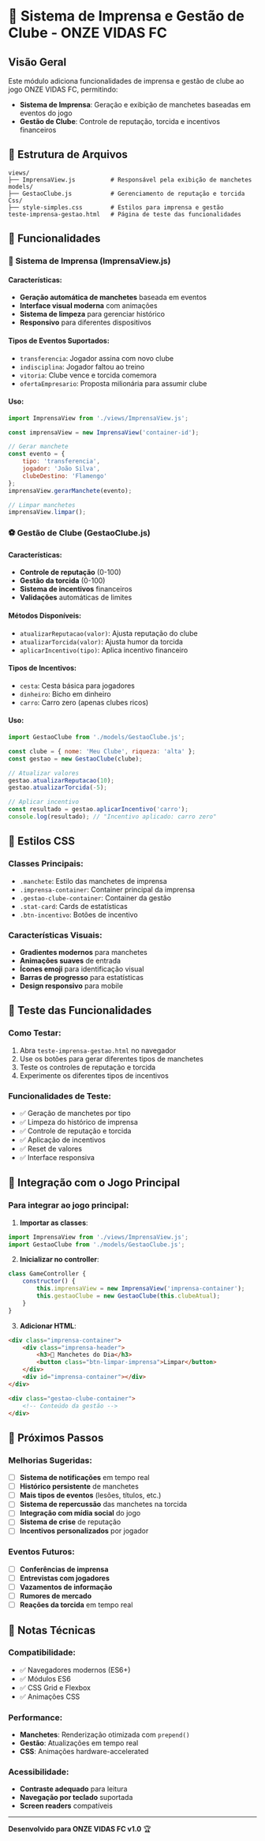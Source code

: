 # 📰 Sistema de Imprensa e Gestão de Clube - ONZE VIDAS FC

## Visão Geral

Este módulo adiciona funcionalidades de imprensa e gestão de clube ao jogo ONZE VIDAS FC, permitindo:

- **Sistema de Imprensa**: Geração e exibição de manchetes baseadas em eventos do jogo
- **Gestão de Clube**: Controle de reputação, torcida e incentivos financeiros

## 📁 Estrutura de Arquivos

```
views/
├── ImprensaView.js          # Responsável pela exibição de manchetes
models/
├── GestaoClube.js           # Gerenciamento de reputação e torcida
Css/
├── style-simples.css        # Estilos para imprensa e gestão
teste-imprensa-gestao.html   # Página de teste das funcionalidades
```

## 🎯 Funcionalidades

### 📰 Sistema de Imprensa (ImprensaView.js)

#### Características:
- **Geração automática de manchetes** baseada em eventos
- **Interface visual moderna** com animações
- **Sistema de limpeza** para gerenciar histórico
- **Responsivo** para diferentes dispositivos

#### Tipos de Eventos Suportados:
- `transferencia`: Jogador assina com novo clube
- `indisciplina`: Jogador faltou ao treino
- `vitoria`: Clube vence e torcida comemora
- `ofertaEmpresario`: Proposta milionária para assumir clube

#### Uso:
```javascript
import ImprensaView from './views/ImprensaView.js';

const imprensaView = new ImprensaView('container-id');

// Gerar manchete
const evento = {
    tipo: 'transferencia',
    jogador: 'João Silva',
    clubeDestino: 'Flamengo'
};
imprensaView.gerarManchete(evento);

// Limpar manchetes
imprensaView.limpar();
```

### ⚽ Gestão de Clube (GestaoClube.js)

#### Características:
- **Controle de reputação** (0-100)
- **Gestão da torcida** (0-100)
- **Sistema de incentivos** financeiros
- **Validações** automáticas de limites

#### Métodos Disponíveis:
- `atualizarReputacao(valor)`: Ajusta reputação do clube
- `atualizarTorcida(valor)`: Ajusta humor da torcida
- `aplicarIncentivo(tipo)`: Aplica incentivo financeiro

#### Tipos de Incentivos:
- `cesta`: Cesta básica para jogadores
- `dinheiro`: Bicho em dinheiro
- `carro`: Carro zero (apenas clubes ricos)

#### Uso:
```javascript
import GestaoClube from './models/GestaoClube.js';

const clube = { nome: 'Meu Clube', riqueza: 'alta' };
const gestao = new GestaoClube(clube);

// Atualizar valores
gestao.atualizarReputacao(10);
gestao.atualizarTorcida(-5);

// Aplicar incentivo
const resultado = gestao.aplicarIncentivo('carro');
console.log(resultado); // "Incentivo aplicado: carro zero"
```

## 🎨 Estilos CSS

### Classes Principais:
- `.manchete`: Estilo das manchetes de imprensa
- `.imprensa-container`: Container principal da imprensa
- `.gestao-clube-container`: Container da gestão
- `.stat-card`: Cards de estatísticas
- `.btn-incentivo`: Botões de incentivo

### Características Visuais:
- **Gradientes modernos** para manchetes
- **Animações suaves** de entrada
- **Ícones emoji** para identificação visual
- **Barras de progresso** para estatísticas
- **Design responsivo** para mobile

## 🧪 Teste das Funcionalidades

### Como Testar:
1. Abra `teste-imprensa-gestao.html` no navegador
2. Use os botões para gerar diferentes tipos de manchetes
3. Teste os controles de reputação e torcida
4. Experimente os diferentes tipos de incentivos

### Funcionalidades de Teste:
- ✅ Geração de manchetes por tipo
- ✅ Limpeza do histórico de imprensa
- ✅ Controle de reputação e torcida
- ✅ Aplicação de incentivos
- ✅ Reset de valores
- ✅ Interface responsiva

## 🔧 Integração com o Jogo Principal

### Para integrar ao jogo principal:

1. **Importar as classes**:
```javascript
import ImprensaView from './views/ImprensaView.js';
import GestaoClube from './models/GestaoClube.js';
```

2. **Inicializar no controller**:
```javascript
class GameController {
    constructor() {
        this.imprensaView = new ImprensaView('imprensa-container');
        this.gestaoClube = new GestaoClube(this.clubeAtual);
    }
}
```

3. **Adicionar HTML**:
```html
<div class="imprensa-container">
    <div class="imprensa-header">
        <h3>📰 Manchetes do Dia</h3>
        <button class="btn-limpar-imprensa">Limpar</button>
    </div>
    <div id="imprensa-container"></div>
</div>

<div class="gestao-clube-container">
    <!-- Conteúdo da gestão -->
</div>
```

## 🚀 Próximos Passos

### Melhorias Sugeridas:
- [ ] **Sistema de notificações** em tempo real
- [ ] **Histórico persistente** de manchetes
- [ ] **Mais tipos de eventos** (lesões, títulos, etc.)
- [ ] **Sistema de repercussão** das manchetes na torcida
- [ ] **Integração com mídia social** do jogo
- [ ] **Sistema de crise** de reputação
- [ ] **Incentivos personalizados** por jogador

### Eventos Futuros:
- [ ] **Conferências de imprensa**
- [ ] **Entrevistas com jogadores**
- [ ] **Vazamentos de informação**
- [ ] **Rumores de mercado**
- [ ] **Reações da torcida** em tempo real

## 📝 Notas Técnicas

### Compatibilidade:
- ✅ Navegadores modernos (ES6+)
- ✅ Módulos ES6
- ✅ CSS Grid e Flexbox
- ✅ Animações CSS

### Performance:
- **Manchetes**: Renderização otimizada com `prepend()`
- **Gestão**: Atualizações em tempo real
- **CSS**: Animações hardware-accelerated

### Acessibilidade:
- **Contraste adequado** para leitura
- **Navegação por teclado** suportada
- **Screen readers** compatíveis

---

**Desenvolvido para ONZE VIDAS FC v1.0** 🏆
